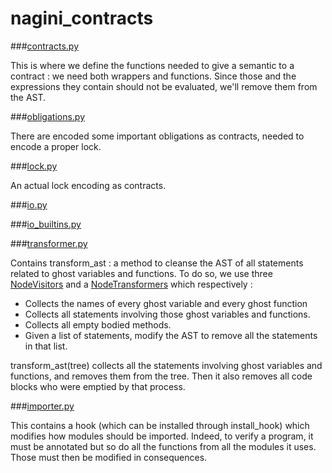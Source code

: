 nagini_contracts
===============



###[contracts.py](./contracts.py)


This is where we define the functions needed to give a semantic to a contract : we need both wrappers and functions. Since those and the expressions they contain should not be evaluated, we'll remove them from the AST.


###[obligations.py](./obligations.py)


There are encoded some important obligations as contracts, needed to encode a proper lock.


###[lock.py](./lock.py)


An actual lock encoding as contracts.



###[io.py](./io.py)


<!--- TODO, I don't understand what that's for. -->


###[io_builtins.py](./io_builtins.py)


<!---TODO, same as io.py -->


###[transformer.py](./transformer.py)


Contains transform_ast : a method to cleanse the AST of all statements related to ghost variables and functions.
To do so, we use three [NodeVisitors](https://docs.python.org/2/library/ast.html#ast.NodeVisitor) and a [NodeTransformers](https://docs.python.org/2/library/ast.html#ast.NodeTransformer) which respectively :
- Collects the names of every ghost variable and every ghost function
- Collects all statements involving those ghost variables and functions.
- Collects all empty bodied methods.
- Given a list of statements, modify the AST to remove all the statements in that list.

transform_ast(tree)  collects all the statements involving ghost variables and functions, and removes them from the tree. 
Then it also removes all code blocks who were emptied by that process.


###[importer.py](./importer.py)

This contains a hook (which can be installed through install_hook) which modifies how modules should be imported. Indeed, to verify a program, it must be annotated but so do all the functions from all the modules it uses. Those must then be modified in consequences.
